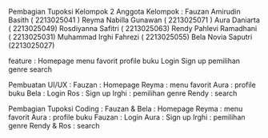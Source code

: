 Pembagian Tupoksi Kelompok 2
Anggota Kelompok : 
Fauzan Amirudin Basith		( 2213025041 )
Reyma Nabilla Gunawan		( 2213025071 )
Aura Daniarta			( 2213025049)
Rosdiyanna Safitri			( 2213025063)
Rendy Pahlevi Ramadhani	( 2213025031)
Muhammad Irghi Fahrezi		( 2213025055)
Bela Novia Saputri			(2213025027)

feature :
Homepage 
menu favorit
profile buku
Login 
Sign up
pemilihan genre 
search

Pembuatan UI/UX :
Fauzan : Homepage 
Reyma : menu favorit
Aura : profile buku
Bela : Login 
Ros : Sign up
Irghi : pemilihan genre 
Rendy : search

Pembagian Tupoksi Coding :
Fauzan & Bela : Homepage 
Reyma : menu favorit
Aura : profile buku
Fauzan : Login 
Aura : Sign up
Irghi : pemilihan genre 
Rendy & Ros : search
